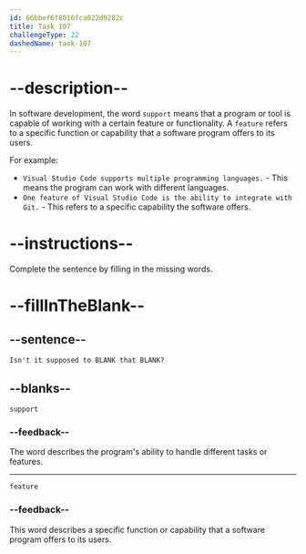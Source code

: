 ```yaml
---
id: 66bbef6f8016fca022d9282c
title: Task 107
challengeType: 22
dashedName: task-107
---
```


<!-- Audio Reference:
Tom: Isn't it supposed to support that feature? -->

# --description--

In software development, the word `support` means that a program or tool is capable of working with a certain feature or functionality. A `feature` refers to a specific function or capability that a software program offers to its users.

For example:

- `Visual Studio Code supports multiple programming languages.` - This means the program can work with different languages.
- `One feature of Visual Studio Code is the ability to integrate with Git.` - This refers to a specific capability the software offers.

# --instructions--

Complete the sentence by filling in the missing words.

# --fillInTheBlank--

## --sentence--

`Isn't it supposed to BLANK that BLANK?`


## --blanks--

`support`

### --feedback--

The word describes the program's ability to handle different tasks or features.

---

`feature`

### --feedback--

This word describes a specific function or capability that a software program offers to its users.
